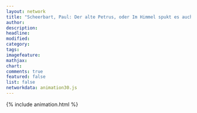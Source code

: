```yaml
---
layout: network
title: "Scheerbart, Paul: Der alte Petrus, oder Im Himmel spukt es auch (1904)"
author:
description:
headline:
modified:
category:
tags:
imagefeature: 
mathjax: 
chart: 
comments: true
featured: false
list: false
networkdata: animation30.js
---
```

{% include animation.html %}
